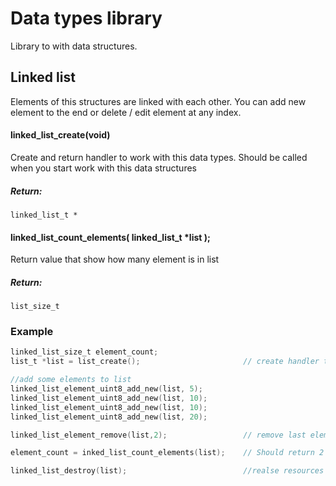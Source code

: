 # Data types library
Library to with data structures.


## Linked list
Elements of this structures are linked with each other. You can add new element
to the end or delete / edit element at any index.

#### linked_list_create(void)
Create and return handler to work with this data types. Should be called when you start
work with this data structures 

##### Return: 
`linked_list_t *`

#### linked_list_count_elements( linked_list_t *list );
Return value that show how many element is in list
##### Return: 
`list_size_t`

### Example

```c
linked_list_size_t element_count;
list_t *list = list_create();                       // create handler to work with data

//add some elements to list
linked_list_element_uint8_add_new(list, 5);
linked_list_element_uint8_add_new(list, 10);
linked_list_element_uint8_add_new(list, 10);
linked_list_element_uint8_add_new(list, 20);

linked_list_element_remove(list,2);                 // remove last elements

element_count = inked_list_count_elements(list);    // Should return 2

linked_list_destroy(list);                          //realse resources
```